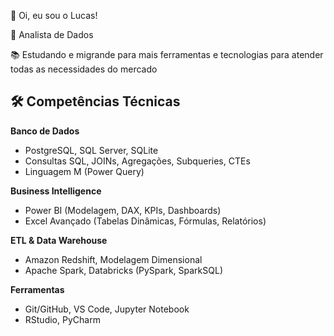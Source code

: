 👋 Oi, eu sou o Lucas!

🎯 Analista de Dados

📚 Estudando e migrande para mais ferramentas e tecnologias para atender todas as necessidades do mercado

## 🛠 Competências Técnicas

**Banco de Dados**  
- PostgreSQL, SQL Server, SQLite  
- Consultas SQL, JOINs, Agregações, Subqueries, CTEs  
- Linguagem M (Power Query)

**Business Intelligence**  
- Power BI (Modelagem, DAX, KPIs, Dashboards)  
- Excel Avançado (Tabelas Dinâmicas, Fórmulas, Relatórios)

**ETL & Data Warehouse**  
- Amazon Redshift, Modelagem Dimensional  
- Apache Spark, Databricks (PySpark, SparkSQL)

**Ferramentas**  
- Git/GitHub, VS Code, Jupyter Notebook  
- RStudio, PyCharm
